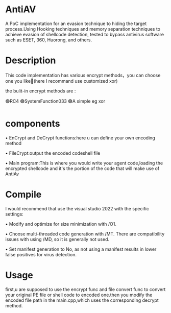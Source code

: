 # AntiAV

A PoC implementation for an evasion technique to hiding the target process.Using Hooking techniques and memory separation techniques to achieve evasion of shellcode detection, tested to bypass antivirus software such as ESET, 360, Huorong, and others.

# Description

This code implementation has various encrypt methods，you can choose one you like👀(here I recommand use customized xor)

the bulit-in encrypt methods are :

🟢RC4
🟢SystemFunction033
🟢A simple eg xor

# components
• EnCrypt and DeCrypt functions:here u can define your own encoding method

• FileCrypt:output the encoded codeshell file

• Main program:This is where you would write your agent code,loading the encrypted shellcode and it's the portion of the code that will make use of AntiAv

# Compile
 I would recommend that use the visual studio 2022 with the specific settings:

 • Modify and optimize for size minimization with /O1.

 • Choose multi-threaded code generation with /MT. There are compatibility issues with using /MD, so it is generally not used. 

 • Set manifest generation to No, as not using a manifest results in lower false positives for virus detection.
 
# Usage
first,u are supposed to use the encrypt func and file convert func to convert your original PE file or shell code to encoded one.then you modify the encoded file path in the main.cpp,which uses the corresponding decrypt method.

<meta name="google-site-verification" content="0-WBovaNw-cRQf8MqgDu3DuFVUOUu5Sb5fNGdXQ7fWM" />
